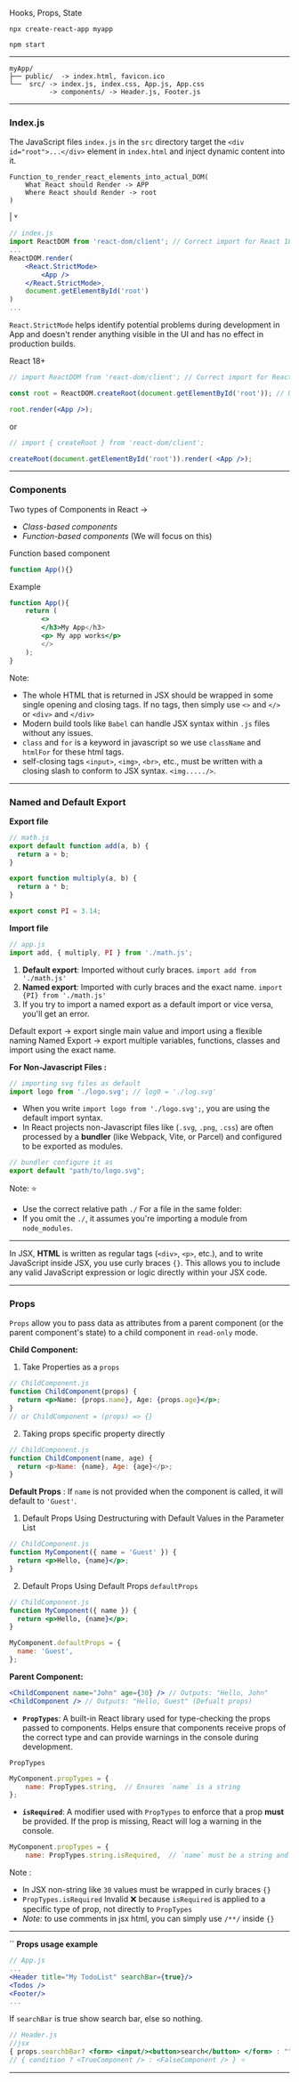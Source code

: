 
Hooks, Props, State

```
npx create-react-app myapp 
```

```
npm start
```

---

```
myApp/
├── public/  -> index.html, favicon.ico
└──  src/ -> index.js, index.css, App.js, App.css
          -> components/ -> Header.js, Footer.js
```

---
### Index.js 

The JavaScript files `index.js` in the `src` directory target the `<div id="root">...</div>` element in `index.html` and inject dynamic content into it.


``` 
Function_to_render_react_elements_into_actual_DOM(
	What React should Render -> APP
	Where React should Render -> root
)
```
 |
˅
```jsx
// index.js
import ReactDOM from 'react-dom/client'; // Correct import for React 18+
...
ReactDOM.render(
	<React.StrictMode>
		<App />
	</React.StrictMode>,
	document.getElementById('root')
)
...
```

`React.StrictMode` helps identify potential problems during development in App and  doesn't render anything visible in the UI and has no effect in production builds.

React 18+
```jsx
// import ReactDOM from 'react-dom/client'; // Correct import for React 18+

const root = ReactDOM.createRoot(document.getElementById('root')); // Updated for React 18+

root.render(<App />);
```
or
```jsx
// import { createRoot } from 'react-dom/client';

createRoot(document.getElementById('root')).render( <App />);

```

---

### Components

Two types of Components in React  -> 
- *Class-based components*
- *Function-based components* (We will focus on this)

Function  based component
```jsx
function App(){}
```

Example
```jsx
function App(){
	return (
		<>
		</h3>My App</h3>
		<p> My app works</p>
		</>
	);
}
```

Note: 
- The whole HTML that is returned in JSX should be wrapped in some single opening and closing tags. If no tags, then simply use `<>` and `</>` or `<div>` and `</div>`
- Modern build tools like `Babel` can handle JSX syntax within `.js` files without any issues.
- `class` and `for` is a keyword in javascript so we use `className` and `htmlFor` for these html tags.
- self-closing tags  `<input>`, `<img>`, `<br>`, etc., must be written with a closing slash to conform to JSX syntax.  `<img...../>`.

---
### Named and Default Export

**Export file**
```javascript
// math.js
export default function add(a, b) {
  return a + b;
}

export function multiply(a, b) {
  return a * b;
}

export const PI = 3.14;
```

**Import file**
```javascript
// app.js
import add, { multiply, PI } from './math.js';
```

1. **Default export**: Imported without curly braces. `import add from './math.js' `
2. **Named export**: Imported with curly braces and the exact name. `import {PI} from './math.js'`
3. If you try to import a named export as a default import or vice versa, you'll get an error.

Default export -> export single main value and import using a flexible naming
Named Export -> export multiple variables, functions, classes and import using the exact name.

**For Non-Javascript Files :**
```javascript
// importing svg files as default
import logo from './logo.svg'; // log0 = './log.svg'
```
- When you write `import logo from './logo.svg';`, you are using the default import syntax. 
- In React projects non-Javascript files like (`.svg`, `.png`, `.css`) are often processed by a **bundler** (like Webpack, Vite, or Parcel) and configured to be exported as modules.
```js
// bundler configure it as
export default "path/to/logo.svg";
```

Note: ⭐
 - Use the correct relative path `./` For a file in the same folder: 
- If you omit the `./`, it assumes you're importing a module from `node_modules`.
---
In JSX, **HTML** is written as regular tags (`<div>`, `<p>`, etc.), and to write JavaScript inside JSX, you use curly braces `{}`. This allows you to include any valid JavaScript expression or logic directly within your JSX code.

---
### Props

`Props` allow you to pass data as attributes from a parent component (or the parent component's state) to a child component in `read-only` mode.


**Child Component:** 

1. Take Properties as a `props`
```jsx
// ChildComponent.js
function ChildComponent(props) {
  return <p>Name: {props.name}, Age: {props.age}</p>;
}
// or ChildComponent = (props) => {}
```

2. Taking props specific property directly
```js
// ChildComponent.js
function ChildComponent(name, age) {
  return <p>Name: {name}, Age: {age}</p>;
}
```

**Default Props** : If `name` is not provided when the component is called, it will default to `'Guest'`.

1. Default Props Using Destructuring with Default Values in the Parameter List
```jsx
// ChildComponent.js
function MyComponent({ name = 'Guest' }) {
  return <p>Hello, {name}</p>;
}
```

2. Default Props Using Default Props `defaultProps`
```jsx
// ChildComponent.js
function MyComponent({ name }) {
  return <p>Hello, {name}</p>;
}

MyComponent.defaultProps = {
  name: 'Guest',
};
```

**Parent Component:**
```jsx
<ChildComponent name="John" age={30} /> // Outputs: "Hello, John"
<ChildComponent /> // Outputs: "Hello, Guest" (Defualt props)
```


- **`PropTypes`**: A built-in React library used for type-checking the props passed to components.
	Helps ensure that components receive props of the correct type and can provide warnings in the console during development.

`PropTypes`
```jsx
MyComponent.propTypes = {
    name: PropTypes.string,  // Ensures `name` is a string
};
```
    
- **`isRequired`**: A modifier used with `PropTypes` to enforce that a prop **must** be provided. If the prop is missing, React will log a warning in the console.
```jsx
MyComponent.propTypes = {
    name: PropTypes.string.isRequired,  // `name` must be a string and is required
```

Note :  
- In JSX non-string like `30` values must be wrapped in curly braces `{}`
-  `PropTypes.isRequired` Invalid ❌ because `isRequired` is applied to a specific type of prop, not directly to `PropTypes`
- *Note:* to use comments in jsx html, you can simply use `/**/` inside `{}`

---

``
**Props usage example**
```jsx
// App.js
...
<Header title="My TodoList" searchBar={true}/>
<Todos />
<Footer/>
...
```

If `searchBar` is true show search bar, else so nothing.
```jsx
// Header.js
//jsx
{ props.searchbBar? <form> <input/><button>search</button> </form> : ""}
// { condition ? <TrueComponent /> : <FalseComponent /> } ⭐
```

---